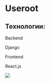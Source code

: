 
<h1>Useroot</h1>

<h2>Технологии:</h2>

<p>Backend</p>

<p>Django</p>

<p>Frontend</p>

<p>React.js</p>
<img src='https://user-images.githubusercontent.com/58743402/122686888-cb43fa80-d23d-11eb-9db7-35e376e06987.png'></img>



